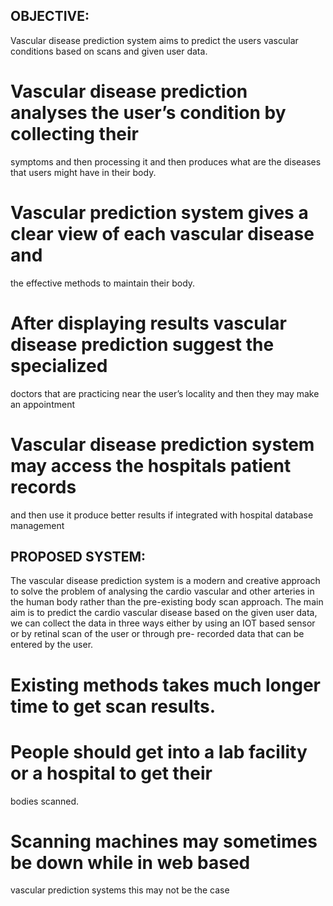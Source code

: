 OBJECTIVE:
----------

Vascular disease prediction system aims to predict the users vascular conditions based on scans and given user data.

# Vascular disease prediction analyses the user’s condition by collecting their
symptoms and then processing it and then produces what are the diseases
that users might have in their body.

# Vascular prediction system gives a clear view of each vascular disease and
the effective methods to maintain their body.

# After displaying results vascular disease prediction suggest the specialized
doctors that are practicing near the user’s locality and then they may make
an appointment

# Vascular disease prediction system may access the hospitals patient records
and then use it produce better results if integrated with hospital database
management

PROPOSED SYSTEM:
----------------

The vascular disease prediction system is a modern and creative approach to solve the problem of analysing the cardio vascular and other arteries in the human body rather than the pre-existing body scan approach. The main aim is to predict the cardio vascular disease based on the given user data, we can collect the data in three ways either by
using an IOT based sensor or by retinal scan of the user or through pre- recorded data that can be entered by the user.
# Existing methods takes much longer time to get scan results.

# People should get into a lab facility or a hospital to get their
bodies scanned.
 
# Scanning machines may sometimes be down while in web based
vascular prediction systems this may not be the case
